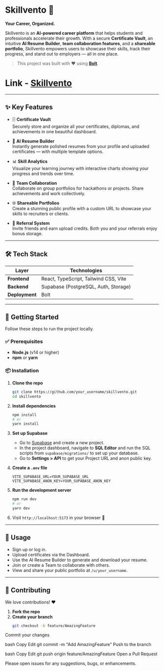 # Skillvento 🚀  
**Your Career, Organized.**

Skillvento is an **AI-powered career platform** that helps students and professionals accelerate their growth. With a secure **Certificate Vault**, an intuitive **AI Resume Builder**, **team collaboration features**, and a **shareable portfolio**, Skillvento empowers users to showcase their skills, track their progress, and stand out to employers — all in one place.

> This project was built with ❤️ using [**Bolt**](https://bolt.new).

# Link - [**Skillvento**]([https://bolt.new](https://skillvento.mitraadi.com/))

---

## ✨ Key Features

- 🗄️ **Certificate Vault**  
  Securely store and organize all your certificates, diplomas, and achievements in one beautiful dashboard.

- 🤖 **AI Resume Builder**  
  Instantly generate polished resumes from your profile and uploaded certificates — with multiple template options.

- 📊 **Skill Analytics**  
  Visualize your learning journey with interactive charts showing your progress and trends over time.

- 🤝 **Team Collaboration**  
  Collaborate on group portfolios for hackathons or projects. Share achievements and work collectively.

- 🌐 **Shareable Portfolios**  
  Create a stunning public profile with a custom URL to showcase your skills to recruiters or clients.

- 🎁 **Referral System**  
  Invite friends and earn upload credits. Both you and your referrals enjoy bonus storage.

---

## 🛠️ Tech Stack

| Layer       | Technologies |
|-------------|--------------|
| **Frontend** | React, TypeScript, Tailwind CSS, Vite |
| **Backend**  | Supabase (PostgreSQL, Auth, Storage) |
| **Deployment** | Bolt |

---

## 🚀 Getting Started

Follow these steps to run the project locally.

### ✅ Prerequisites

- **Node.js** (v14 or higher)  
- **npm** or **yarn**

### 📦 Installation

1. **Clone the repo**
    ```bash
    git clone https://github.com/your_username/skillvento.git
    cd skillvento
    ```

2. **Install dependencies**
    ```bash
    npm install
    # or
    yarn install
    ```

3. **Set up Supabase**

    - Go to [Supabase](https://supabase.com/) and create a new project.
    - In the project dashboard, navigate to **SQL Editor** and run the SQL scripts from `supabase/migrations/` to set up your database.
    - Go to **Settings > API** to get your Project URL and anon public key.

4. **Create a `.env` file**
    ```env
    VITE_SUPABASE_URL=YOUR_SUPABASE_URL
    VITE_SUPABASE_ANON_KEY=YOUR_SUPABASE_ANON_KEY
    ```

5. **Run the development server**
    ```bash
    npm run dev
    # or
    yarn dev
    ```

6. Visit `http://localhost:5173` in your browser 🎉

---

## 🧪 Usage

- Sign up or log in.
- Upload certificates via the Dashboard.
- Use the AI Resume Builder to generate and download your resume.
- Join or create a Team to collaborate with others.
- View and share your public portfolio at `/u/your_username`.

---

## 🤝 Contributing

We love contributions! ❤️

1. **Fork the repo**
2. **Create your branch**  
   ```bash
   git checkout -b feature/AmazingFeature
Commit your changes

bash
Copy
Edit
git commit -m "Add AmazingFeature"
Push to the branch

bash
Copy
Edit
git push origin feature/AmazingFeature
Open a Pull Request

Please open issues for any suggestions, bugs, or enhancements.
